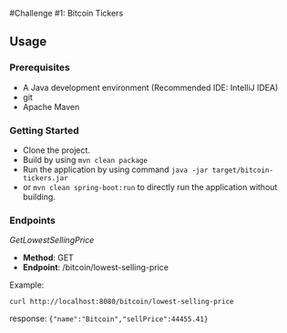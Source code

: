 #Challenge #1: Bitcoin Tickers

## Usage

### Prerequisites

- A Java development environment (Recommended IDE: IntelliJ IDEA)
- git
- Apache Maven

### Getting Started

- Clone the project.
- Build by using `mvn clean package`
- Run the application by using command `java -jar target/bitcoin-tickers.jar`
- or `mvn clean spring-boot:run` to directly run the application without building.

### Endpoints

*GetLowestSellingPrice*
- **Method**: GET
- **Endpoint**: /bitcoin/lowest-selling-price

Example:

`curl http://localhost:8080/bitcoin/lowest-selling-price`

response: `{"name":"Bitcoin","sellPrice":44455.41}`
